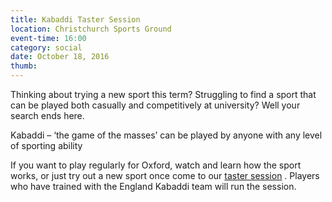 ```yaml
---
title: Kabaddi Taster Session
location: Christchurch Sports Ground
event-time: 16:00
category: social
date: October 18, 2016
thumb:
---
```


Thinking about trying a new sport this term? Struggling to find a sport that can be played both casually and competitively at university? Well your search ends here.

Kabaddi – ‘the game of the masses’ can be played by anyone with any level of sporting ability

If you want to play regularly for Oxford, watch and learn how the sport works, or just try out a new sport once come to our [taster session](https://www.facebook.com/events/1298165136882659/) . Players who have trained with the England Kabaddi team will run the session.

